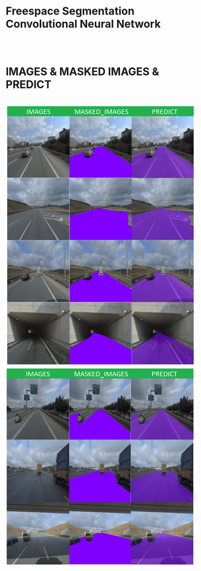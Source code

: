 # Freespace Segmentation Convolutional Neural Network
<br/>
<br/> 


# IMAGES & MASKED IMAGES & PREDICT 
<br/>
<img src="https://github.com/raifakyol/Ford_Otosan_Intern_P1/blob/main/image1.png" width="auto">
<br/>
<img src="https://github.com/raifakyol/Ford_Otosan_Intern_P1/blob/main/image2.png" width="auto">
